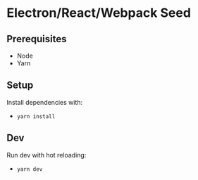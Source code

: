 # Electron/React/Webpack Seed

## Prerequisites

- Node
- Yarn

## Setup

Install dependencies with:

- `yarn install`

## Dev

Run dev with hot reloading:

- `yarn dev`
